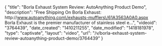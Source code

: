 {
    "title": "Borla Exhaust System Review: AutoAnything Product Demo",
    "description": "Free Shipping On Borla Exhaust: http:\/\/www.autoanything.com\/exhausts-mufflers\/61A3563A0A0.aspx Borla Exhaust is the premier manufacturer of stainless steel e...",
    "videoid": "3764439",
    "date_created": "1410211255",
    "date_modified": "1418181978",
    "type": "captivate",
    "layout": "video",
    "url": "\/v\/borla-exhaust-system-review-autoanything-product-demo\/3764439"
}